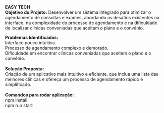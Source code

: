 **EASY TECH**<br/>
**Objetivo do Projeto:** Desenvolver um sistema integrado para otimizar o agendamento de consultas e exames, abordando os desafios existentes na interface, na complexidade do processo de agendamento e na dificuldade de localizar clínicas conveniadas que aceitam o plano e o convênio.<br/>


**Problemas Identificados:**<br/>
Interface pouco intuitiva.<br/>
Processo de agendamento complexo e demorado.<br/>
Dificuldade em encontrar clínicas conveniadas que aceitem o plano e o convênio.<br/>
<br/>
**Solução Proposta:**<br/> 
Criação de um aplicativo mais intuitivo e eficiente, que inclua uma lista das melhores clínicas e ofereça um processo de agendamento rápido e simplificado.<br/>
<br/>
**Comandos para rodar aplicação:**<br/>
npm install <br/>
npm run start

